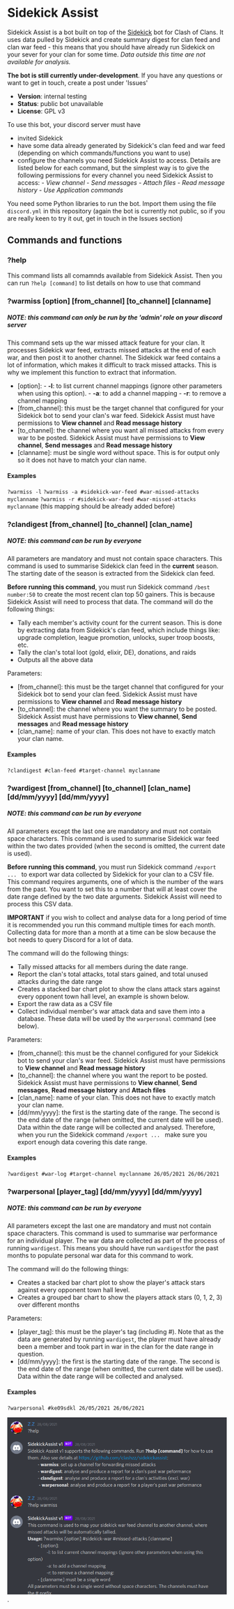 
# Sidekick Assist

Sidekick Assist is a bot built on top of the [Sidekick](https://clashsidekick.com/) bot for Clash of Clans. It uses data pulled by Sidekick and create summary digest for clan feed and clan war feed - this means that you should have already run Sidekick on your sever for your clan for some time. *Data outside this time are not available for analysis.*

 **The bot is still currently under-development**. If you have any questions or want to get in touch, create a post under 'Issues' 

 - **Version**: internal testing
 - **Status**: public bot unavailable
 - **License**: GPL v3

To use this bot, your discord server must have

 - invited Sidekick
 - have some data already generated by Sidekick's clan feed and war feed (depending on which commands/functions you want to use)
 - configure the channels you need Sidekick Assist to access. Details are listed below for each command, but the simplest way is to give the following permissions for every channel you need Sidekick Assist to access:
         - *View channel*
         - *Send messages*
         - *Attach files*
         - *Read message history*
         - *Use Application commands*

You need some Python libraries to run the bot. Import them using the file `discord.yml` in this repository (again the bot is currently not public, so if you are really keen to try it out, get in touch in the Issues section)


## Commands and functions
### ?help
This command lists all comamnds available from Sidekick Assist. Then you can run `?help [command]` to list details on how to use that command

### ?warmiss \[option\] \[from_channel\] \[to_channel\] \[clanname\]
##### NOTE: this command can only be run by the 'admin' role on your discord server

This command sets up the war missed attack feature for your clan. It processes Sidekick war feed, extracts missed attacks at the end of each war, and then post it to another channel. The Sidekick war feed contains a lot of information, which makes it difficult to track missed attacks. This is why we implement this function to extract that information.
 - \[option\]: 
         - **-l**: to list current channel mappings (ignore other parameters when using this option). 
         - **-a**: to add a channel mapping
         - **-r**: to remove a channel mapping
 - \[from_channel\]: this must be the target channel that configured for your Sidekick bot to send your clan's war feed. Sidekick Assist must have permissions to **View channel** and **Read message history**
 - \[to_channel\]: the channel where you want all missed attacks from every war to be posted. Sidekick Assist must have permissions to **View channel**, **Send messages** and **Read message history**
 - \[clanname\]: must be single word without space. This is for output only so it does not have to match your clan name.

#### Examples

`?warmiss -l` 
`?warmiss -a #sidekick-war-feed #war-missed-attacks myclanname`
`?warmiss -r #sidekick-war-feed #war-missed-attacks myclanname` (this mapping should be already added before)

### ?clandigest \[from_channel\] \[to_channel\] \[clan_name]
##### NOTE: this command can be run by everyone

All parameters are mandatory and must not contain space characters. This command is used to summarise Sidekick clan feed in the **current** season. The starting date of the season is extracted from the Sidekick clan feed. 

**Before running this command**, you must run Sidekick command `/best number:50` to create the most recent clan top 50 gainers. This is because Sidekick Assist will need to process that data. 
The command will do the following things:

 - Tally each member's activity count for the current season. This is done by extracting data from Sidekick's clan feed, which include things like: upgrade completion, league promotion, unlocks, super troop boosts, etc. 
 - Tally the clan's total loot (gold, elixir, DE), donations, and raids
 - Outputs all the above data

Parameters:
 - \[from_channel\]: this must be the target channel that configured for your Sidekick bot to send your clan feed. Sidekick Assist must have permissions to **View channel** and **Read message history**
 - \[to_channel\]: the channel where you want the summary to be posted. Sidekick Assist must have permissions to **View channel**, **Send messages** and **Read message history**
 - \[clan_name\]: name of your clan. This does not have to exactly match your clan name.

#### Examples
`?clandigest #clan-feed #target-channel myclanname`

### ?wardigest \[from_channel\] \[to_channel\] \[clan_name] \[dd/mm/yyyy\] \[dd/mm/yyyy\]
##### NOTE: this command can be run by everyone
All parameters except the last one are mandatory and must not contain space characters. This command is used to summarise Sidekick war feed within the two dates provided (when the second is omitted, the current date is used). 

**Before running this command**, you must run Sidekick command `/export ... ` to export war data collected by Sidekick for your clan to a CSV file. This command requires arguments, one of which is the number of the wars from the past. You want to set this to a number that will at least cover the date range defined by the two date arguments. Sidekick Assist will need to process this CSV data. 

**IMPORTANT** if you wish to collect and analyse data for a long period of time it is recommended you run this command multiple times for each month. Collecting data for more than a month at a time can be slow because the bot needs to query Discord for a lot of data. 

The command will do the following things:

 - Tally missed attacks for all members during the date range. 
 - Report the clan's total attacks, total stars gained, and total unused attacks during the date range
 - Creates a stacked bar chart plot to show the clans attack stars against every opponent town hall level, an example is shown below. 
 - Export the raw data as a CSV file
 - Collect individual member's war attack data and save them into a database. These data will be used by the `warpersonal` command (see below). 


Parameters:
 - \[from_channel\]: this must be the channel configured for your Sidekick bot to send your clan's war feed. Sidekick Assist must have permissions to **View channel** and **Read message history**
 - \[to_channel\]: the channel where you want the report to be posted. Sidekick Assist must have permissions to **View channel**, **Send messages**, **Read message history** and **Attach files**
 - \[clan_name\]: name of your clan. This does not have to exactly match your clan name.
 - \[dd/mm/yyyy\]: the first is the starting date of the range. The second is the end date of the range (when omitted, the current date will be used). Data within the date range will be collected and analysed. Therefore, when you run the Sidekick command `/export ... ` make sure you export enough data covering this date range.

#### Examples
`?wardigest #war-log #target-channel myclanname 26/05/2021 26/06/2021`

### ?warpersonal \[player_tag\] \[dd/mm/yyyy\] \[dd/mm/yyyy\]
##### NOTE: this command can be run by everyone
All parameters except the last one are mandatory and must not contain space characters. This command is used to summarise war performance for an individual player. The war data are collected as part of the process of running `wardigest`. This means you should have run `wardigest`for the past months to populate personal war data for this command to work.

The command will do the following things:

 - Creates a stacked bar chart plot to show the player's attack stars against every opponent town hall level.
 - Creates a grouped bar chart to show the players attack stars (0, 1, 2, 3) over different months

Parameters:
 - \[player_tag\]: this must be the player's tag (including #). Note that as the data are generated by running `wardigest`, the player must have already been a member and took part in war in the clan for the date range in question.
 - \[dd/mm/yyyy\]: the first is the starting date of the range. The second is the end date of the range (when omitted, the current date will be used). Data within the date range will be collected and analysed. 

#### Examples
`?warpersonal #ke09sdkl 26/05/2021 26/06/2021`

![alt text for screen readers](/imgs/01.png "Text to show on mouseover").